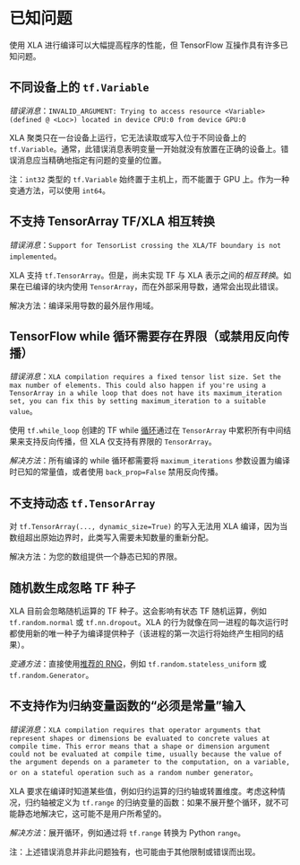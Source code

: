 # 已知问题

使用 XLA 进行编译可以大幅提高程序的性能，但 TensorFlow 互操作具有许多已知问题。

## 不同设备上的 `tf.Variable`

*错误消息*：`INVALID_ARGUMENT: Trying to access resource <Variable> (defined @ <Loc>) located in device CPU:0 from device GPU:0`

XLA 聚类只在一台设备上运行，它无法读取或写入位于不同设备上的 `tf.Variable`。通常，此错误消息表明变量一开始就没有放置在正确的设备上。错误消息应当精确地指定有问题的变量的位置。

注：`int32` 类型的 `tf.Variable` 始终置于主机上，而不能置于 GPU 上。作为一种变通方法，可以使用 `int64`。

## 不支持 TensorArray TF/XLA 相互转换

*错误消息*：`Support for TensorList crossing the XLA/TF boundary is not implemented`。

XLA 支持 `tf.TensorArray`。但是，尚未实现 TF 与 XLA 表示之间的*相互转换*。如果在已编译的块内使用 `TensorArray`，而在外部采用导数，通常会出现此错误。

解决方法：编译采用导数的最外层作用域。

## TensorFlow while 循环需要存在界限（或禁用反向传播）

*错误消息*：`XLA compilation requires a fixed tensor list size. Set the max number of elements. This could also happen if you're using a TensorArray in a while loop that does not have its maximum_iteration set, you can fix this by setting maximum_iteration to a suitable value`。

使用 `tf.while_loop` 创建的 TF while [循环](https://www.tensorflow.org/api_docs/python/tf/while_loop)通过在 `TensorArray` 中累积所有中间结果来支持反向传播，但 XLA 仅支持有界限的 `TensorArray`。

*解决方法*：所有编译的 while 循环都需要将 `maximum_iterations` 参数设置为编译时已知的常量值，或者使用 `back_prop=False` 禁用反向传播。

## 不支持动态 `tf.TensorArray`

对 `tf.TensorArray(..., dynamic_size=True)` 的写入无法用 XLA 编译，因为当数组超出原始边界时，此类写入需要未知数量的重新分配。

解决方法：为您的数组提供一个静态已知的界限。

## 随机数生成忽略 TF 种子

XLA 目前会忽略随机运算的 TF 种子。这会影响有状态 TF 随机运算，例如 `tf.random.normal` 或 `tf.nn.dropout`。XLA 的行为就像在同一进程的每次运行时都使用新的唯一种子为编译提供种子（该进程的第一次运行将始终产生相同的结果）。

*变通方法*：直接使用[推荐的 RNG](https://www.tensorflow.org/guide/random_numbers#stateless_rngs)，例如 `tf.random.stateless_uniform` 或 `tf.random.Generator`。

## 不支持作为归纳变量函数的“必须是常量”输入

*错误消息*：`XLA compilation requires that operator arguments that represent shapes or dimensions be evaluated to concrete values at compile time. This error means that a shape or dimension argument could not be evaluated at compile time, usually because the value of the argument depends on a parameter to the computation, on a variable, or on a stateful operation such as a random number generator`。

XLA 要求在编译时知道某些值，例如归约运算的归约轴或转置维度。考虑这种情况，归约轴被定义为 `tf.range` 的归纳变量的函数：如果不展开整个循环，就不可能静态地解决它，这可能不是用户所希望的。

*解决方法*：展开循环，例如通过将 `tf.range` 转换为 Python `range`。

注：上述错误消息并非此问题独有，也可能由于其他限制或错误而出现。
